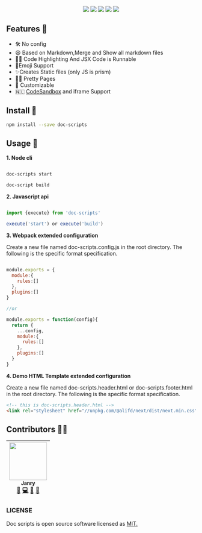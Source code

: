 <p align="center">
<img src="https://img.alicdn.com/tfs/TB1fk0Qy3HqK1RjSZFEXXcGMXXa-1616-626.png">
<a href="https://www.npmjs.com/package/doc-scripts"><img src="https://img.shields.io/npm/v/doc-scripts.svg"></a>
<a href="https://travis-ci.com/janryWang/doc-scripts"><img src="https://travis-ci.com/janryWang/doc-scripts.svg?branch=master"></a>
<a href="https://standardjs.com"><img src="https://img.shields.io/badge/code_style-standard-brightgreen.svg"></a>
<img style="margin-top:40px" src="https://img.alicdn.com/tfs/TB1astTy3HqK1RjSZFPXXcwapXa-3864-2538.png">
</p>



## Features 🦑

- 🛠 No config
- 😆 Based on Markdown,Merge and Show all markdown files
- 👩‍💻 Code Highlighting And JSX Code is Runnable
- 💯Emoji Support
- ✨Creates Static files (only JS is prism)
- 🏳️‍🌈 Pretty Pages
- 🦄 Customizable
- 🇳🇱 [CodeSandbox](https://codesandbox.io/) and iframe Support



## Install 🦅

```bash
npm install --save doc-scripts
```



## Usage 🌈

**1. Node cli**

```bash

doc-scripts start

doc-script build

```

**2. Javascript api**

```javascript

import {execute} from 'doc-scripts'

execute('start') or execute('build')

```

**3. Webpack extended configuration**

Create a new file named doc-scripts.config.js in the root directory.
The following is the specific format specification.

```javascript

module.exports = {
  module:{
    rules:[]
  },
  plugins:[]
}

//or

module.exports = function(config){
  return {
    ...config,
    module:{
      rules:[]
    },
    plugins:[]
  }
}

```

**4. Demo HTML Template extended configuration**

Create a new file named doc-scripts.header.html or doc-scripts.footer.html in the root directory.
The following is the specific format specification.

```html
<!-- this is doc-scripts.header.html -->
<link rel="stylesheet" href="//unpkg.com/@alifd/next/dist/next.min.css"/>
```



## Contributors 💪🏻 

<!-- ALL-CONTRIBUTORS-LIST:START  -->
<!-- prettier-ignore -->
| [<img src="https://avatars0.githubusercontent.com/u/4060976?v=4" width="100px;"/><br /><sub><b>Janry</b></sub>](https://github.com/janryWang)<br />[📖](https://github.com/janrywang/doc-scripts/commits?author=janryWang "Documentation") [💻](https://github.com/janrywang/doc-scripts/commits?author=janryWang "Code") [👀](#review-janryWang "Reviewed Pull Requests") [🤔](#ideas-janryWang "Ideas, Planning, & Feedback") |
| :---: |
<!-- ALL-CONTRIBUTORS-LIST:END -->


### LICENSE

Doc scripts is open source software licensed as [MIT.](./LICENSE)